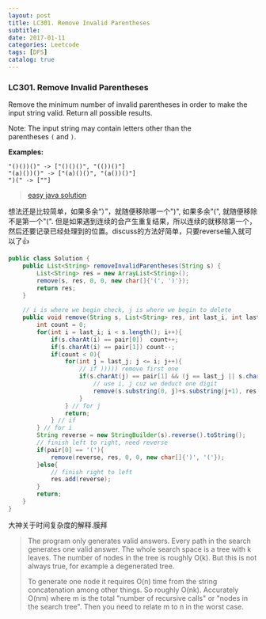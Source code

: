 ```yaml
---
layout: post
title: LC301. Remove Invalid Parentheses
subtitle: 
date: 2017-01-11
categories: Leetcode
tags: [DFS]
catalog: true
---
```


### LC301. Remove Invalid Parentheses

Remove the minimum number of invalid parentheses in order to make the input string valid. Return all possible results.

Note: The input string may contain letters other than the parentheses `(` and `)`.

**Examples:**

```
"()())()" -> ["()()()", "(())()"]
"(a)())()" -> ["(a)()()", "(a())()"]
")(" -> [""]
```

> [easy java solution](https://discuss.leetcode.com/topic/34875/easy-short-concise-and-fast-java-dfs-3-ms-solution/40)

想法还是比较简单，如果多余“）”，就随便移除哪一个")", 如果多余"(", 就随便移除不是第一个"(". 但是如果遇到连续的会产生重复结果，所以连续的就移除第一个，然后还要记录已经处理到的位置。discuss的方法好简单，只要reverse输入就可以了👍

```java
public class Solution {
    public List<String> removeInvalidParentheses(String s) {
        List<String> res = new ArrayList<String>();
        remove(s, res, 0, 0, new char[]{'(', ')'});
        return res;
    }
    
    // i is where we begin check, j is where we begin to delete
    public void remove(String s, List<String> res, int last_i, int last_j, char[] pair){
        int count = 0;
        for(int i = last_i; i < s.length(); i++){
            if(s.charAt(i) == pair[0])  count++;
            if(s.charAt(i) == pair[1]) count--;
            if(count < 0){
                for(int j = last_j; j <= i; j++){
                    // if ))))) remove first one
                    if(s.charAt(j) == pair[1] && (j == last_j || s.charAt(j-1) != pair[1])){
                        // use i, j cuz we deduct one digit
                        remove(s.substring(0, j)+s.substring(j+1), res, i, j, pair);
                    }
                } // for j
                return;
            } // if
        } // for i
        String reverse = new StringBuilder(s).reverse().toString();
        // finish left to right, need reverse
        if(pair[0] == '('){
            remove(reverse, res, 0, 0, new char[]{')', '('});
        }else{
            // finish right to left
            res.add(reverse);
        }
        return;
    }
}
```

大神关于时间复杂度的解释.膜拜

> The program only generates valid answers. Every path in the search generates one valid answer. The whole search space is a tree with k leaves. The number of nodes in the tree is roughly O(k). But this is not always true, for example a degenerated tree.
>
> To generate one node it requires O(n) time from the string concatenation among other things. So roughly O(nk). Accurately O(nm) where m is the total "number of recursive calls" or "nodes in the search tree". Then you need to relate m to n in the worst case.